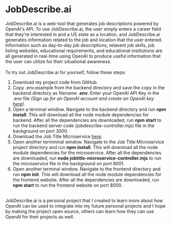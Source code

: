 # JobDescribe.ai
JobDescribe.ai is a web-tool that generates job descriptions powered by OpenAI's API. To use JobDescribe.ai, the user simply enters a career field that they're interested in and a US state as a location, and JobDescribe.ai generates information related to the job and location that the user entered. Information such as day-to-day job descriptions, relavent job skills, job listing websites, educational requirements, and educational institutions are all generated in real-time using OpenAI to produce useful information that the user can utilize for their situational awareness.
</br></br>
To try out JobDescribe.ai for yourself, follow these steps:
<ol>
<li>Download my project code from GitHub.</li>
<li>Copy .env.example from the backend directory and save the copy in the backend directory as filename <b>.env</b>. Enter your OpenAI API Key in the .env file <i>(Sign up for an OpenAI account and create an OpenAI key <a href="https://platform.openai.com/overview" target="_blank">here</a>).</i></li>
<li>Open a terminal window. Navigate to the backend directory and run <b>npm install</b>. This will download all the node module dependencies for backend. After all the dependencies are downloaded, run <b>npm start</b> to run the backend server code (jobdescribe-controller.mjs) file in the background on port 3000.</li>
<li> Download the Job Title Microservice <a href="https://github.com/aldenmchico/JobTitleMicroservice">here</a>.
<li> Open another termminal window. Navigate to the Job Title Microservice project directory and run <b>npm install</b>. This will download all the node module dependencies for the microservice. After all the dependencies are downloaded, run <b>node jobtitle-microservice-controller.mjs</b> to run the microservice file in the background on port 8001.</li> 
<li>Open another terminal window. Navigate to the frontend directory and run <b>npm init</b>. This will download all the node module dependencies for the frontend website. After all the dependencies are downloaded, run <b>npm start</b> to run the frontend website on port 8000.</li>
</ol>
</br>
JobDescribe.ai is a personal project that I created to learn more about how OpenAI can be used to integrate into my future personal projects and I hope by making the project open source, others can learn how they can use OpenAI for their projects as well.
